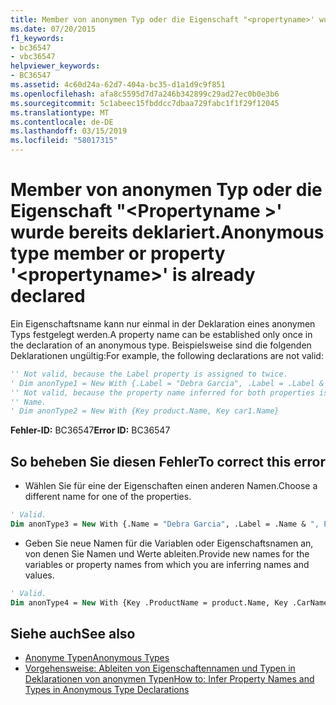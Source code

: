 ```yaml
---
title: Member von anonymen Typ oder die Eigenschaft "<propertyname>' wurde bereits deklariert.
ms.date: 07/20/2015
f1_keywords:
- bc36547
- vbc36547
helpviewer_keywords:
- BC36547
ms.assetid: 4c60d24a-62d7-404a-bc35-d1a1d9c9f851
ms.openlocfilehash: afa8c5595d7d7a246b342899c29ad27ec0b0e3b6
ms.sourcegitcommit: 5c1abeec15fbddcc7dbaa729fabc1f1f29f12045
ms.translationtype: MT
ms.contentlocale: de-DE
ms.lasthandoff: 03/15/2019
ms.locfileid: "58017315"
---
```

# <a name="anonymous-type-member-or-property-propertyname-is-already-declared"></a><span data-ttu-id="8400b-102">Member von anonymen Typ oder die Eigenschaft "\<Propertyname >' wurde bereits deklariert.</span><span class="sxs-lookup"><span data-stu-id="8400b-102">Anonymous type member or property '\<propertyname>' is already declared</span></span>
<span data-ttu-id="8400b-103">Ein Eigenschaftsname kann nur einmal in der Deklaration eines anonymen Typs festgelegt werden.</span><span class="sxs-lookup"><span data-stu-id="8400b-103">A property name can be established only once in the declaration of an anonymous type.</span></span> <span data-ttu-id="8400b-104">Beispielsweise sind die folgenden Deklarationen ungültig:</span><span class="sxs-lookup"><span data-stu-id="8400b-104">For example, the following declarations are not valid:</span></span>  
  
```vb  
'' Not valid, because the Label property is assigned to twice.  
' Dim anonType1 = New With {.Label = "Debra Garcia", .Label = .Label & ", President"}  
'' Not valid, because the property name inferred for both properties is  
'' Name.  
' Dim anonType2 = New With {Key product.Name, Key car1.Name}  
```  
  
 <span data-ttu-id="8400b-105">**Fehler-ID:** BC36547</span><span class="sxs-lookup"><span data-stu-id="8400b-105">**Error ID:** BC36547</span></span>  
  
## <a name="to-correct-this-error"></a><span data-ttu-id="8400b-106">So beheben Sie diesen Fehler</span><span class="sxs-lookup"><span data-stu-id="8400b-106">To correct this error</span></span>  
  
-   <span data-ttu-id="8400b-107">Wählen Sie für eine der Eigenschaften einen anderen Namen.</span><span class="sxs-lookup"><span data-stu-id="8400b-107">Choose a different name for one of the properties.</span></span>  
  
```vb  
' Valid.  
Dim anonType3 = New With {.Name = "Debra Garcia", .Label = .Name & ", President"}  
```  
  
-   <span data-ttu-id="8400b-108">Geben Sie neue Namen für die Variablen oder Eigenschaftsnamen an, von denen Sie Namen und Werte ableiten.</span><span class="sxs-lookup"><span data-stu-id="8400b-108">Provide new names for the variables or property names from which you are inferring names and values.</span></span>  
  
```vb  
' Valid.  
Dim anonType4 = New With {Key .ProductName = product.Name, Key .CarName = car1.Name}  
```  
  
## <a name="see-also"></a><span data-ttu-id="8400b-109">Siehe auch</span><span class="sxs-lookup"><span data-stu-id="8400b-109">See also</span></span>

- [<span data-ttu-id="8400b-110">Anonyme Typen</span><span class="sxs-lookup"><span data-stu-id="8400b-110">Anonymous Types</span></span>](../../visual-basic/programming-guide/language-features/objects-and-classes/anonymous-types.md)
- [<span data-ttu-id="8400b-111">Vorgehensweise: Ableiten von Eigenschaftennamen und Typen in Deklarationen von anonymen Typen</span><span class="sxs-lookup"><span data-stu-id="8400b-111">How to: Infer Property Names and Types in Anonymous Type Declarations</span></span>](../../visual-basic/programming-guide/language-features/objects-and-classes/how-to-infer-property-names-and-types-in-anonymous-type-declarations.md)
